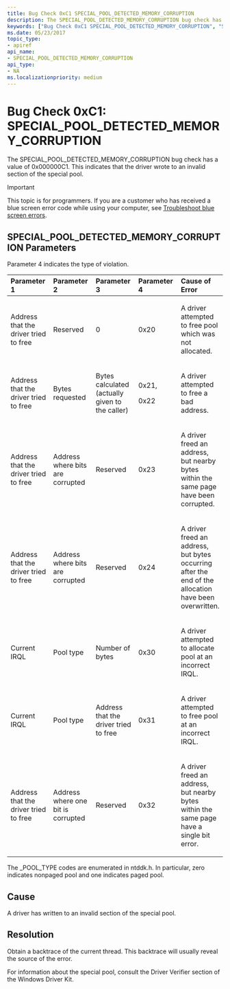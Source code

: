 ```yaml
---
title: Bug Check 0xC1 SPECIAL_POOL_DETECTED_MEMORY_CORRUPTION
description: The SPECIAL_POOL_DETECTED_MEMORY_CORRUPTION bug check has a value of 0x000000C1. This indicates that the driver wrote to an invalid section of the special pool.
keywords: ["Bug Check 0xC1 SPECIAL_POOL_DETECTED_MEMORY_CORRUPTION", "SPECIAL_POOL_DETECTED_MEMORY_CORRUPTION"]
ms.date: 05/23/2017
topic_type:
- apiref
api_name:
- SPECIAL_POOL_DETECTED_MEMORY_CORRUPTION
api_type:
- NA
ms.localizationpriority: medium
---
```


# Bug Check 0xC1: SPECIAL\_POOL\_DETECTED\_MEMORY\_CORRUPTION


The SPECIAL\_POOL\_DETECTED\_MEMORY\_CORRUPTION bug check has a value of 0x000000C1. This indicates that the driver wrote to an invalid section of the special pool.

> [!IMPORTANT]
> This topic is for programmers. If you are a customer who has received a blue screen error code while using your computer, see [Troubleshoot blue screen errors](https://www.windows.com/stopcode).


## SPECIAL\_POOL\_DETECTED\_MEMORY\_CORRUPTION Parameters


Parameter 4 indicates the type of violation.

<table>
<colgroup>
<col width="20%" />
<col width="20%" />
<col width="20%" />
<col width="20%" />
<col width="20%" />
</colgroup>
<thead>
<tr class="header">
<th align="left">Parameter 1</th>
<th align="left">Parameter 2</th>
<th align="left">Parameter 3</th>
<th align="left">Parameter 4</th>
<th align="left">Cause of Error</th>
</tr>
</thead>
<tbody>
<tr class="odd">
<td align="left"><p>Address that the driver tried to free</p></td>
<td align="left"><p>Reserved</p></td>
<td align="left"><p>0</p></td>
<td align="left"><p>0x20</p></td>
<td align="left"><p>A driver attempted to free pool which was not allocated.</p></td>
</tr>
<tr class="even">
<td align="left"><p>Address that the driver tried to free</p></td>
<td align="left"><p>Bytes requested</p></td>
<td align="left"><p>Bytes calculated (actually given to the caller)</p></td>
<td align="left"><p>0x21,</p>
<p>0x22</p></td>
<td align="left"><p>A driver attempted to free a bad address.</p></td>
</tr>
<tr class="odd">
<td align="left"><p>Address that the driver tried to free</p></td>
<td align="left"><p>Address where bits are corrupted</p></td>
<td align="left"><p>Reserved</p></td>
<td align="left"><p>0x23</p></td>
<td align="left"><p>A driver freed an address, but nearby bytes within the same page have been corrupted.</p></td>
</tr>
<tr class="even">
<td align="left"><p>Address that the driver tried to free</p></td>
<td align="left"><p>Address where bits are corrupted</p></td>
<td align="left"><p>Reserved</p></td>
<td align="left"><p>0x24</p></td>
<td align="left"><p>A driver freed an address, but bytes occurring after the end of the allocation have been overwritten.</p></td>
</tr>
<tr class="odd">
<td align="left"><p>Current IRQL</p></td>
<td align="left"><p>Pool type</p></td>
<td align="left"><p>Number of bytes</p></td>
<td align="left"><p>0x30</p></td>
<td align="left"><p>A driver attempted to allocate pool at an incorrect IRQL.</p></td>
</tr>
<tr class="even">
<td align="left"><p>Current IRQL</p></td>
<td align="left"><p>Pool type</p></td>
<td align="left"><p>Address that the driver tried to free</p></td>
<td align="left"><p>0x31</p></td>
<td align="left"><p>A driver attempted to free pool at an incorrect IRQL.</p></td>
</tr>
<tr class="odd">
<td align="left"><p>Address that the driver tried to free</p></td>
<td align="left"><p>Address where one bit is corrupted</p></td>
<td align="left"><p>Reserved</p></td>
<td align="left"><p>0x32</p></td>
<td align="left"><p>A driver freed an address, but nearby bytes within the same page have a single bit error.</p></td>
</tr>
</tbody>
</table>

 

The \_POOL\_TYPE codes are enumerated in ntddk.h. In particular, zero indicates nonpaged pool and one indicates paged pool.

## Cause

A driver has written to an invalid section of the special pool.

## Resolution

Obtain a backtrace of the current thread. This backtrace will usually reveal the source of the error.

For information about the special pool, consult the Driver Verifier section of the Windows Driver Kit.

 

 




